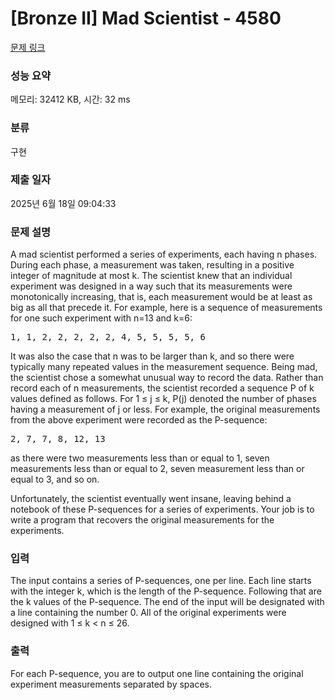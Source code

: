 # [Bronze II] Mad Scientist - 4580 

[문제 링크](https://www.acmicpc.net/problem/4580) 

### 성능 요약

메모리: 32412 KB, 시간: 32 ms

### 분류

구현

### 제출 일자

2025년 6월 18일 09:04:33

### 문제 설명

<p>A mad scientist performed a series of experiments, each having n phases. During each phase, a measurement was taken, resulting in a positive integer of magnitude at most k. The scientist knew that an individual experiment was designed in a way such that its measurements were monotonically increasing, that is, each measurement would be at least as big as all that precede it. For example, here is a sequence of measurements for one such experiment with n=13 and k=6:</p>

<pre>1, 1, 2, 2, 2, 2, 2, 4, 5, 5, 5, 5, 6</pre>

<p>It was also the case that n was to be larger than k, and so there were typically many repeated values in the measurement sequence. Being mad, the scientist chose a somewhat unusual way to record the data. Rather than record each of n measurements, the scientist recorded a sequence P of k values defined as follows. For 1 ≤ j ≤ k, P(j) denoted the number of phases having a measurement of j or less. For example, the original measurements from the above experiment were recorded as the P-sequence:</p>

<pre>2, 7, 7, 8, 12, 13</pre>

<p>as there were two measurements less than or equal to 1, seven measurements less than or equal to 2, seven measurement less than or equal to 3, and so on.</p>

<p>Unfortunately, the scientist eventually went insane, leaving behind a notebook of these P-sequences for a series of experiments. Your job is to write a program that recovers the original measurements for the experiments.</p>

### 입력 

 <p>The input contains a series of P-sequences, one per line. Each line starts with the integer k, which is the length of the P-sequence. Following that are the k values of the P-sequence. The end of the input will be designated with a line containing the number 0. All of the original experiments were designed with 1 ≤ k < n ≤ 26.</p>

### 출력 

 <p>For each P-sequence, you are to output one line containing the original experiment measurements separated by spaces.</p>

